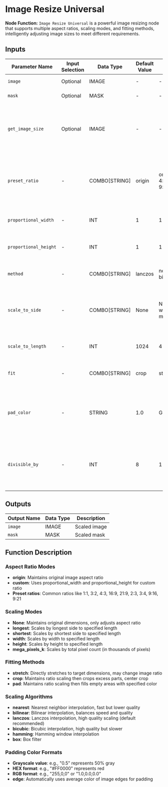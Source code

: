 # Image Resize Universal

**Node Function:** `Image Resize Universal` is a powerful image resizing node that supports multiple aspect ratios, scaling modes, and fitting methods, intelligently adjusting image sizes to meet different requirements.

## Inputs

| Parameter Name | Input Selection | Data Type | Default Value | Value Range | Description |
| -------------- | --------------- | --------- | ------------- | ----------- | ----------- |
| `image` | Optional | IMAGE | - | - | Input image to be scaled |
| `mask` | Optional | MASK | - | - | Input mask to be scaled |
| `get_image_size` | Optional | IMAGE | - | - | Reference image for target size, if provided uses reference image dimensions |
| `preset_ratio` | - | COMBO[STRING] | origin | origin, custom, 1:1, 3:2, 4:3, 16:9, 21:9, 2:3, 3:4, 9:16, 9:21 | Preset aspect ratio selection, origin maintains original ratio, custom uses custom ratio |
| `proportional_width` | - | INT | 1 | 1-1e8 | Custom ratio width value for custom mode |
| `proportional_height` | - | INT | 1 | 1-1e8 | Custom ratio height value for custom mode |
| `method` | - | COMBO[STRING] | lanczos | nearest, bilinear, lanczos, bicubic, hamming, box | Image scaling algorithm selection |
| `scale_to_side` | - | COMBO[STRING] | None | None, longest, shortest, width, height, mega_pixels_k | Scale by side mode, determines how to calculate target dimensions |
| `scale_to_length` | - | INT | 1024 | 4-1e8 | Target length value, used with scale_to_side |
| `fit` | - | COMBO[STRING] | crop | stretch, crop, pad | Fitting method: stretch, crop, pad |
| `pad_color` | - | STRING | 1.0 | Grayscale/HEX/RGB/edge | Padding color, supports multiple formats or "edge" for automatic edge color |
| `divisible_by` | - | INT | 8 | 1-1024 | Divisibility number, ensures output dimensions are divisible by specified number |

## Outputs

| Output Name | Data Type | Description |
|-------------|-----------|-------------|
| `image` | IMAGE | Scaled image |
| `mask` | MASK | Scaled mask |

## Function Description

### Aspect Ratio Modes
- **origin**: Maintains original image aspect ratio
- **custom**: Uses proportional_width and proportional_height for custom ratio
- **Preset ratios**: Common ratios like 1:1, 3:2, 4:3, 16:9, 21:9, 2:3, 3:4, 9:16, 9:21

### Scaling Modes
- **None**: Maintains original dimensions, only adjusts aspect ratio
- **longest**: Scales by longest side to specified length
- **shortest**: Scales by shortest side to specified length
- **width**: Scales by width to specified length
- **height**: Scales by height to specified length
- **mega_pixels_k**: Scales by total pixel count (in thousands of pixels)

### Fitting Methods
- **stretch**: Directly stretches to target dimensions, may change image ratio
- **crop**: Maintains ratio scaling then crops excess parts, center crop
- **pad**: Maintains ratio scaling then fills empty areas with specified color

### Scaling Algorithms
- **nearest**: Nearest neighbor interpolation, fast but lower quality
- **bilinear**: Bilinear interpolation, balances speed and quality
- **lanczos**: Lanczos interpolation, high quality scaling (default recommended)
- **bicubic**: Bicubic interpolation, high quality but slower
- **hamming**: Hamming window interpolation
- **box**: Box filter

### Padding Color Formats
- **Grayscale value**: e.g., "0.5" represents 50% gray
- **HEX format**: e.g., "#FF0000" represents red
- **RGB format**: e.g., "255,0,0" or "1.0,0.0,0.0"
- **edge**: Automatically uses average color of image edges for padding